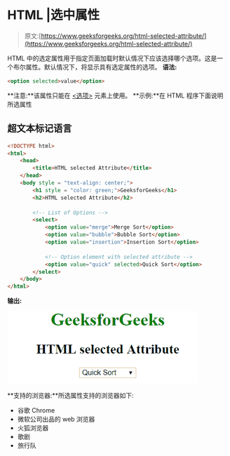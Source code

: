 # HTML |选中属性

> 原文:[https://www.geeksforgeeks.org/html-selected-attribute/](https://www.geeksforgeeks.org/html-selected-attribute/)

HTML 中的选定属性用于指定页面加载时默认情况下应该选择哪个选项。这是一个布尔属性。默认情况下，将显示具有选定属性的选项。
**语法:**

```html
<option selected>value</option>
```

**注意:**该属性只能在 [<选项>](https://www.geeksforgeeks.org/html-option-selected-attribute/?ref=rp) 元素上使用。
**示例:**在 HTML 程序下面说明所选属性

## 超文本标记语言

```html
<!DOCTYPE html>
<html>
    <head>
        <title>HTML selected Attribute</title>
    </head>
    <body style = "text-align: center;">
        <h1 style = "color: green;">GeeksforGeeks</h1>
        <h2>HTML selected Attribute</h2>

        <!-- List of Options -->
        <select>
            <option value="merge">Merge Sort</option>
            <option value="bubble">Bubble Sort</option>
            <option value="insertion">Insertion Sort</option>

            <!-- Option element with selected attribute -->
            <option value="quick" selected>Quick Sort</option>
        </select>
    </body>
</html>                   
```

**输出:**

![selected](img/ef0b5e0b1d3656cda69122b1ff101bd3.png)

**支持的浏览器:**所选属性支持的浏览器如下:

*   谷歌 Chrome
*   微软公司出品的 web 浏览器
*   火狐浏览器
*   歌剧
*   旅行队